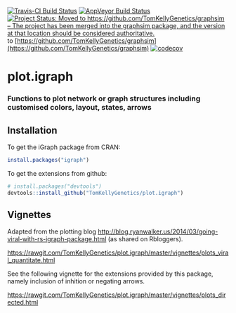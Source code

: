 [![Travis-CI Build Status](https://travis-ci.org/TomKellyGenetics/plot.igraph.svg?branch=master)](https://travis-ci.org/TomKellyGenetics/plot.igraph)
[![AppVeyor Build Status](https://ci.appveyor.com/api/projects/status/github/TomKellyGenetics/plot.igraph?branch=master&svg=true)](https://ci.appveyor.com/project/TomKellyGenetics/plot.igraph)
[![Project Status: Moved to https://github.com/TomKellyGenetics/graphsim – The project has been merged into the graphsim package, and the version at that location should be considered authoritative.](https://www.repostatus.org/badges/latest/moved.svg)](https://www.repostatus.org/#moved) to [https://github.com/TomKellyGenetics/graphsim](https://github.com/TomKellyGenetics/graphsim)
[![codecov](https://codecov.io/gh/TomKellyGenetics/plot.igraph/branch/master/graph/badge.svg)](https://codecov.io/gh/TomKellyGenetics/plot.igraph)

# plot.igraph

### Functions to plot network or graph structures including customised colors, layout, states, arrows

## Installation

To get the iGraph package from CRAN:

```R
install.packages("igraph")
```

To get the extensions from github:

```R
# install.packages("devtools")
devtools::install_github("TomKellyGenetics/plot.igraph")
```

## Vignettes

Adapted from the plotting blog http://blog.ryanwalker.us/2014/03/going-viral-with-rs-igraph-package.html (as shared on Rbloggers).

https://rawgit.com/TomKellyGenetics/plot.igraph/master/vignettes/plots_viral_quantitate.html

See the following vignette for the extensions provided by this package, namely inclusion of inhition or negating arrows. 

https://rawgit.com/TomKellyGenetics/plot.igraph/master/vignettes/plots_directed.html

